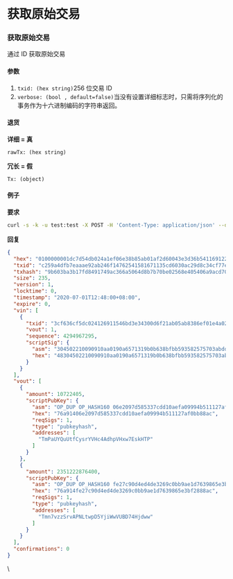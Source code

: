 # 获取原始交易

### 获取原始交易 <a href="#getrawtransaction" id="getrawtransaction"></a>

通过 ID 获取原始交易

#### 参数 <a href="#parameters" id="parameters"></a>

1. `txid: (hex string)`256 位交易 ID
2. `verbose: (bool , default=false)`当没有设置详细标志时，只需将序列化的事务作为十六进制编码的字符串返回。

#### 退货 <a href="#returns" id="returns"></a>

**详细 = 真**

`rawTx: (hex string)`

**冗长 = 假**

`Tx: (object)`

#### 例子 <a href="#example" id="example"></a>

**要求**

```sh
curl -s -k -u test:test -X POST -H 'Content-Type: application/json' --data '{"jsonrpc":"2.0","method":"getRawTransaction","params":["c259a4dfb7eaaae92ab246f14762541581671135cd6030ac29d8c34cf77e9f32",true],"id":1}' https://127.0.0.1:18131

```

**回复**

```json
{
  "hex": "0100000001dc7d54db024a1ef06e38b85ab01af2d60043e3d36b5411691224c05dcf36f63c01000000ffffffff02659ca300000000001976a91406e2097d585337cdd10aefa09994b511127af0bb88acf0e8cd6f230200001976a914fe27c90d4ed4de3269c0bb9ae1d7639865e3bf2888ac00000000000000008015fc5e016b48304502210090910aa0190a6571319b0b638bfbb593582575703abdd4f1a7f0da2812cda7d102205dae6fee28396bfeb8f1b814884d8d03ab0dd9f30b171d906c24914ba2f85b1a012103cd4fa2ea2688ac9e0a62584635244f572d22c13730d5576722d6571aabfddca8",
  "txid": "c259a4dfb7eaaae92ab246f14762541581671135cd6030ac29d8c34cf77e9f32",
  "txhash": "9b603ba3b17fd8491749ac366a5064d8b7b70be02568e405406a9acd70e971a8",
  "size": 235,
  "version": 1,
  "locktime": 0,
  "timestamp": "2020-07-01T12:48:00+08:00",
  "expire": 0,
  "vin": [
    {
      "txid": "3cf636cf5dc024126911546bd3e34300d6f21ab05ab8386ef01e4a02db547ddc",
      "vout": 1,
      "sequence": 4294967295,
      "scriptSig": {
        "asm": "304502210090910aa0190a6571319b0b638bfbb593582575703abdd4f1a7f0da2812cda7d102205dae6fee28396bfeb8f1b814884d8d03ab0dd9f30b171d906c24914ba2f85b1a01 03cd4fa2ea2688ac9e0a62584635244f572d22c13730d5576722d6571aabfddca8",
        "hex": "48304502210090910aa0190a6571319b0b638bfbb593582575703abdd4f1a7f0da2812cda7d102205dae6fee28396bfeb8f1b814884d8d03ab0dd9f30b171d906c24914ba2f85b1a012103cd4fa2ea2688ac9e0a62584635244f572d22c13730d5576722d6571aabfddca8"
      }
    }
  ],
  "vout": [
    {
      "amount": 10722405,
      "scriptPubKey": {
        "asm": "OP_DUP OP_HASH160 06e2097d585337cdd10aefa09994b511127af0bb OP_EQUALVERIFY OP_CHECKSIG",
        "hex": "76a91406e2097d585337cdd10aefa09994b511127af0bb88ac",
        "reqSigs": 1,
        "type": "pubkeyhash",
        "addresses": [
          "TmPaUYQuUtfCysrYVHc4AdhpVHxw7EskHTP"
        ]
      }
    },
    {
      "amount": 2351222876400,
      "scriptPubKey": {
        "asm": "OP_DUP OP_HASH160 fe27c90d4ed4de3269c0bb9ae1d7639865e3bf28 OP_EQUALVERIFY OP_CHECKSIG",
        "hex": "76a914fe27c90d4ed4de3269c0bb9ae1d7639865e3bf2888ac",
        "reqSigs": 1,
        "type": "pubkeyhash",
        "addresses": [
          "Tmn7vzzSrvAPNLtwpD5YjiWwVUBD74Hjdww"
        ]
      }
    }
  ],
  "confirmations": 0
}
```

\
